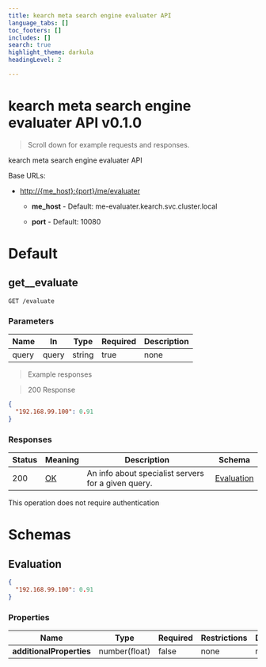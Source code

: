 ```yaml
---
title: kearch meta search engine evaluater API
language_tabs: []
toc_footers: []
includes: []
search: true
highlight_theme: darkula
headingLevel: 2

---
```


<h1 id="kearch-meta-search-engine-evaluater-api">kearch meta search engine evaluater API v0.1.0</h1>

> Scroll down for example requests and responses.

kearch meta search engine evaluater API

Base URLs:

* <a href="http://{me_host}:{port}/me/evaluater">http://{me_host}:{port}/me/evaluater</a>

    * **me_host** -  Default: me-evaluater.kearch.svc.cluster.local

    * **port** -  Default: 10080

<h1 id="kearch-meta-search-engine-evaluater-api-default">Default</h1>

## get__evaluate

`GET /evaluate`

<h3 id="get__evaluate-parameters">Parameters</h3>

|Name|In|Type|Required|Description|
|---|---|---|---|---|
|query|query|string|true|none|

> Example responses

> 200 Response

```json
{
  "192.168.99.100": 0.91
}
```

<h3 id="get__evaluate-responses">Responses</h3>

|Status|Meaning|Description|Schema|
|---|---|---|---|
|200|[OK](https://tools.ietf.org/html/rfc7231#section-6.3.1)|An info about specialist servers for a given query.|[Evaluation](#schemaevaluation)|

<aside class="success">
This operation does not require authentication
</aside>

# Schemas

<h2 id="tocSevaluation">Evaluation</h2>

<a id="schemaevaluation"></a>

```json
{
  "192.168.99.100": 0.91
}

```

### Properties

|Name|Type|Required|Restrictions|Description|
|---|---|---|---|---|
|**additionalProperties**|number(float)|false|none|none|


